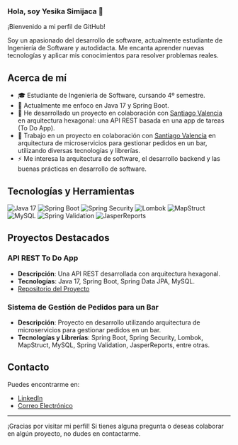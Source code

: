 ### Hola, soy Yesika Simijaca 👋

¡Bienvenido a mi perfil de GitHub!

Soy un apasionado del desarrollo de software, actualmente estudiante de Ingeniería de Software y autodidacta. Me encanta aprender nuevas tecnologías y aplicar mis conocimientos para resolver problemas reales. 

## Acerca de mí

- 🎓 Estudiante de Ingeniería de Software, cursando 4º semestre.
- 🌱 Actualmente me enfoco en Java 17 y Spring Boot.
- 🔭 He desarrollado un proyecto en colaboración con [Santiago Valencia](https://github.com/santiago971023) en arquitectura hexagonal: una API REST basada en una app de tareas (To Do App).
- 🚀 Trabajo en un proyecto en colaboración con [Santiago Valencia](https://github.com/santiago971023) en arquitectura de microservicios para gestionar pedidos en un bar, utilizando diversas tecnologías y librerías.
- ⚡ Me interesa la arquitectura de software, el desarrollo backend y las buenas prácticas en desarrollo de software.

## Tecnologías y Herramientas

![Java 17](https://img.shields.io/badge/Java-17-007396?style=for-the-badge&logo=java&logoColor=white)
![Spring Boot](https://img.shields.io/badge/Spring_Boot-6DB33F?style=for-the-badge&logo=spring-boot&logoColor=white)
![Spring Security](https://img.shields.io/badge/Spring_Security-6DB33F?style=for-the-badge&logo=spring-security&logoColor=white)
![Lombok](https://img.shields.io/badge/Lombok-2C2E83?style=for-the-badge&logo=lombok&logoColor=white)
![MapStruct](https://img.shields.io/badge/MapStruct-233072?style=for-the-badge&logo=mapstruct&logoColor=white)
![MySQL](https://img.shields.io/badge/MySQL-4479A1?style=for-the-badge&logo=mysql&logoColor=white)
![Spring Validation](https://img.shields.io/badge/Spring_Validation-6DB33F?style=for-the-badge&logo=spring&logoColor=white)
![JasperReports](https://img.shields.io/badge/JasperReports-007ACC?style=for-the-badge&logo=jasperreports&logoColor=white)


## Proyectos Destacados

### API REST To Do App
- **Descripción**: Una API REST desarrollada con arquitectura hexagonal.
- **Tecnologías**: Java 17, Spring Boot, Spring Data JPA, MySQL.
- [Repositorio del Proyecto](https://github.com/santiago971023/demo-to-do)

### Sistema de Gestión de Pedidos para un Bar
- **Descripción**: Proyecto en desarrollo utilizando arquitectura de microservicios para gestionar pedidos en un bar.
- **Tecnologías y Librerías**: Spring Boot, Spring Security, Lombok, MapStruct, MySQL, Spring Validation, JasperReports, entre otras.

## Contacto

Puedes encontrarme en:

- [LinkedIn](https://www.linkedin.com/in/yesika-simijaca-870a15141/)
- [Correo Electrónico](mailto:yesikasimi@gmail.com)

---

¡Gracias por visitar mi perfil! Si tienes alguna pregunta o deseas colaborar en algún proyecto, no dudes en contactarme.
